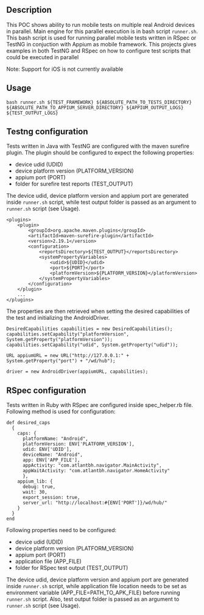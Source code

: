 ## Description

This POC shows ability to run mobile tests on multiple real Android devices in parallel. Main engine for this parallel execution is in bash script `runner.sh`. This bash script is used for running parallel mobile tests written in RSpec or TestNG in conjuction with Appium as mobile framework. This projects gives examples in both TestNG and RSpec on how to configure test scripts that could be executed in parallel

Note: Support for iOS is not currently available

## Usage

```
bash runner.sh ${TEST_FRAMEWORK} ${ABSOLUTE_PATH_TO_TESTS_DIRECTORY} ${ABSOLUTE_PATH_TO_APPIUM_SERVER_DIRECTORY} ${APPIUM_OUTPUT_LOGS} ${TEST_OUTPUT_LOGS}
```

## Testng configuration

Tests written in Java with TestNG are configured with the maven surefire plugin. The plugin should be configured to expect the following properties:
- device udid (UDID)
- device platform version (PLATFORM_VERSION)
- appium port (PORT)
- folder for surefire test reports (TEST_OUTPUT)

The device udid, device platform version and appium port are generated inside `runner.sh` script, while test output folder is passed as an argument to `runner.sh` script (see Usage).

```
<plugins>
    <plugin>
        <groupId>org.apache.maven.plugins</groupId>
        <artifactId>maven-surefire-plugin</artifactId>
        <version>2.19.1</version>
        <configuration>
            <reportsDirectory>${TEST_OUTPUT}</reportsDirectory>
            <systemPropertyVariables>
                <udid>${UDID}</udid>
                <port>${PORT}</port>
                <platformVersion>${PLATFORM_VERSION}</platformVersion>
            </systemPropertyVariables>
        </configuration>
    </plugin>
    ...
</plugins>
```

The properties are then retrieved when setting the desired capabilities of the test and initializing the AndroidDriver.

```
DesiredCapabilities capabilities = new DesiredCapabilities();
capabilities.setCapability("platformVersion", System.getProperty("platformVersion"));
capabilities.setCapability("udid", System.getProperty("udid"));

URL appiumURL = new URL("http://127.0.0.1:" + System.getProperty("port") + "/wd/hub");

driver = new AndroidDriver(appiumURL, capabilities);
```

## RSpec configuration

Tests written in Ruby with RSpec are configured inside spec_helper.rb file. Following method is used for configuration:

```
def desired_caps
  {
    caps: {
      platformName: "Android",
      platformVersion: ENV['PLATFORM_VERSION'],
      udid: ENV['UDID'],
      deviceName: "Android",
      app: ENV['APP_FILE'],
      appActivity: "com.atlantbh.navigator.MainActivity",
      appWaitActivity: "com.atlantbh.navigator.HomeActivity"
      },
    appium_lib: {
      debug: true,
      wait: 30,
      export_session: true,
      server_url: "http://localhost:#{ENV['PORT']}/wd/hub/"
    }
  }
end
```

Following properties need to be configured:
- device udid (UDID)
- device platform version (PLATFORM_VERSION)
- appium port (PORT)
- application file (APP_FILE)
- folder for RSpec test output (TEST_OUTPUT)

The device udid, device platform version and appium port are generated inside `runner.sh` script, while application file location needs to be set as environment variable (APP_FILE=PATH_TO_APK_FILE) before running `runner.sh` script. Also, test output folder is passed as an argument to `runner.sh` script (see Usage).